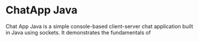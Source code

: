 <h1>ChatApp Java</h1>
<p>
  Chat App Java is a simple console-based client-server chat application built in Java using sockets. It demonstrates the fundamentals of
</p> 

